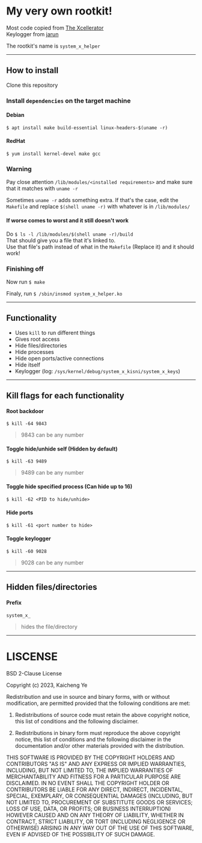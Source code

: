 # My very own rootkit!
Most code copied from [The Xcellerator](https://github.com/xcellerator/linux_kernel_hacking/tree/master/3_RootkitTechniques)</br>
Keylogger from [jarun](https://github.com/jarun/spy)

The rootkit's name is `system_x_helper`

---

## How to install

Clone this repository

### Install `dependencies` on the target machine

#### Debian
`$ apt install make build-essential linux-headers-$(uname -r)`
#### RedHat
`$ yum install kernel-devel make gcc`

### Warning
Pay close attention `/lib/modules/<installed requirements>` and make sure that it matches with `uname -r`

Sometimes `uname -r` adds something extra. If that's the case, edit the `Makefile` and replace `$(shell uname -r)` with whatever is in `/lib/modules/`

#### If worse comes to worst and it still doesn't work
Do `$ ls -l /lib/modules/$(shell uname -r)/build`</br>
That should give you a file that it's linked to.</br>
Use that file's path instead of what in the `Makefile` (Replace it) and it should work!

### Finishing off

Now run `$ make`

Finaly, run `$ /sbin/insmod system_x_helper.ko`

---

## Functionality
- Uses `kill` to run different things
- Gives root access
- Hide files/directories
- Hide processes
- Hide open ports/active connections
- Hide itself
- Keylogger (log: `/sys/kernel/debug/system_x_kisni/system_x_keys`)

---

## Kill flags for each functionality

#### Root backdoor
`$ kill -64 9843`
> 9843 can be any number

#### Toggle hide/unhide self (Hidden by default)
`$ kill -63 9489`
> 9489 can be any number

#### Toggle hide specified process (Can hide up to 16)
`$ kill -62 <PID to hide/unhide>`

#### Hide ports
`$ kill -61 <port number to hide>`

#### Toggle keylogger
`$ kill -60 9028`
> 9028 can be any number

---

## Hidden files/directories

#### Prefix
`system_x_`
> hides the file/directory

---

# LISCENSE
BSD 2-Clause License

Copyright (c) 2023, Kaicheng Ye

Redistribution and use in source and binary forms, with or without
modification, are permitted provided that the following conditions are met:

1. Redistributions of source code must retain the above copyright notice, this
   list of conditions and the following disclaimer.

2. Redistributions in binary form must reproduce the above copyright notice,
   this list of conditions and the following disclaimer in the documentation
   and/or other materials provided with the distribution.

THIS SOFTWARE IS PROVIDED BY THE COPYRIGHT HOLDERS AND CONTRIBUTORS "AS IS"
AND ANY EXPRESS OR IMPLIED WARRANTIES, INCLUDING, BUT NOT LIMITED TO, THE
IMPLIED WARRANTIES OF MERCHANTABILITY AND FITNESS FOR A PARTICULAR PURPOSE ARE
DISCLAIMED. IN NO EVENT SHALL THE COPYRIGHT HOLDER OR CONTRIBUTORS BE LIABLE
FOR ANY DIRECT, INDIRECT, INCIDENTAL, SPECIAL, EXEMPLARY, OR CONSEQUENTIAL
DAMAGES (INCLUDING, BUT NOT LIMITED TO, PROCUREMENT OF SUBSTITUTE GOODS OR
SERVICES; LOSS OF USE, DATA, OR PROFITS; OR BUSINESS INTERRUPTION) HOWEVER
CAUSED AND ON ANY THEORY OF LIABILITY, WHETHER IN CONTRACT, STRICT LIABILITY,
OR TORT (INCLUDING NEGLIGENCE OR OTHERWISE) ARISING IN ANY WAY OUT OF THE USE
OF THIS SOFTWARE, EVEN IF ADVISED OF THE POSSIBILITY OF SUCH DAMAGE.

